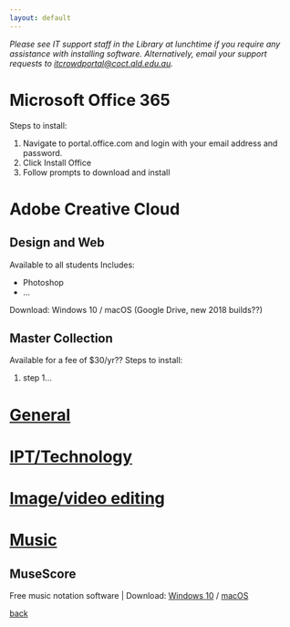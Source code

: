 ```yaml
---
layout: default
---
```


_Please see IT support staff in the Library at lunchtime if you require any assistance with installing software. Alternatively, email your support requests to itcrowdportal@coct.qld.edu.au._

# [](#o365)Microsoft Office 365
Steps to install:
1.	Navigate to portal.office.com and login with your email address and password.
2.	Click Install Office
3.	Follow prompts to download and install

	
# [](#adobe-cc)Adobe Creative Cloud
## Design and Web
Available to all students
Includes:
*	Photoshop
*	...

Download: Windows 10 / macOS (Google Drive, new 2018 builds??)

## Master Collection
Available for a fee of $30/yr??
Steps to install:
1.	step 1...

	
	
# [General](#general)

<style> .footer-t, .banner-wrapper { display: none; } .news-wrapper:hover img { transform: translate(0%, 0%) scale(0.8); } .news-wrapper .img-holder { text-align: center; height: 100px; padding-top: 5px; } .img-holder img { height: 100%; } .caption { text-align: center; color: black; max-height: 10px; } .news-wrapper { border: 2px solid #0053a0; background-color: #f7f7f8; border-radius: 10px; padding-bottom: 15px; } .banner { min-height: 50px; background-image: 0; }</style>
<div id="general"></div>

<script type="text/javascript">
function app(text, url, image) { this.text = text; this.url = url; this.image = image; }
function addItem(item, index) {
	var element = document.createElement('div');
	element.innerHTML = '<a target="_blank" href="'+item.url+'">\
		<article class="col-sm-3">\
			<div class="thumbnail news-wrapper">\
				<div class="img-holder">\
					<img src="'+item.image+'">\
				</div>\
				<div class="caption">\
					'+item.text+'</>\
		</article>\
	</a>';
	document.getElementById("general").appendChild(element);
}

var items = [
	new app("Google Chrome", "http://www.google.com.au", "https://s3-ap-southeast-2.amazonaws.com/digistorm-websites/ddcs-au-qld-140-website/content/portal-icons/google.png"),
	new app("Student Gmail", "https://mail.google.com/a/student.ddcs.qld.edu.au", "https://s3-ap-southeast-2.amazonaws.com/digistorm-websites/ddcs-au-qld-140-website/content/portal-icons/gmail.png"),
	new app("Office 365", "http://portal.office365.com/", "https://s3-ap-southeast-2.amazonaws.com/digistorm-websites/ddcs-au-qld-140-website/content/portal-icons/o365.png"),
	new app("PaperCut", "http://papercut.ddcs.qld.edu.au", "https://s3-ap-southeast-2.amazonaws.com/digistorm-websites/ddcs-au-qld-140-website/content/portal-icons/papercut.png"),
	new app("OnGuard", "http://www.1300acepro.com/OnGuardACEPro2014/content/login.asp?schoolKey=darlingdownscs.qld", "https://s3-ap-southeast-2.amazonaws.com/digistorm-websites/ddcs-au-qld-140-website/content/portal-icons/onguard.png"),
	new app("Student Login", "http://student.wordflyers.com/login", "https://s3-ap-southeast-2.amazonaws.com/digistorm-websites/ddcs-au-qld-140-website/content/portal-icons/wf.png"),
	new app("Blocked Site Overrides", "https://lesson.localnetwork.zone/", "https://s3-ap-southeast-2.amazonaws.com/digistorm-websites/ddcs-au-qld-140-website/content/portal-icons/cyberhound2.png"),
	new app("School Calendar", "https://www.ddcs.qld.edu.au/parent-lounge/calendar", "https://s3-ap-southeast-2.amazonaws.com/digistorm-websites/ddcs-au-qld-140-website/content/portal-icons/calendar.png"),
	new app("ACER Testing", "https://oars.acer.edu.au/darling-downs-christian-school", "https://s3-ap-southeast-2.amazonaws.com/digistorm-websites/ddcs-au-qld-140-website/content/portal-icons/acer.png"),
	new app("Student Login", "https://www.typing.com/student/login/", "https://s3-ap-southeast-2.amazonaws.com/digistorm-websites/ddcs-au-qld-140-website/content/portal-icons/typing.com.png"),
	new app("Parent Interviews", "https://www.schoolinterviews.com.au/", "https://s3-ap-southeast-2.amazonaws.com/digistorm-websites/ddcs-au-qld-140-website/content/portal-icons/interviews.png"),
	new app("Tuckshop", "https://www.ouronlinecanteen.com.au/", "https://s3-ap-southeast-2.amazonaws.com/digistorm-websites/ddcs-au-qld-140-website/content/portal-icons/quickcliq.png"),
	new app("ICT Handbook", "https://s3-ap-southeast-2.amazonaws.com/digistorm-websites/ddcs-au-qld-140-website/documents/Student-Parent-Handbook-ICT-Terms-Conditions-2017.pdf", "https://s3-ap-southeast-2.amazonaws.com/digistorm-websites/ddcs-au-qld-140-website/content/portal-icons/notebook.png"),


];
items.forEach(addItem);
</script>

# [IPT/Technology](#ipt)



# [Image/video editing](#img)


# [Music](#music)

## MuseScore
Free music notation software | Download: <a target="_blank" href="https://musescore.org/en/download/musescore.msi">Windows 10</a> / <a target="_blank" href="https://musescore.org/en/download/musescore.dmg">macOS</a>





[back](./)
